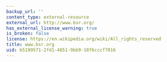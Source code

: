 ```yaml
---
backup_url: ''
content_type: external-resource
external_url: http://www.bsr.org/
has_external_license_warning: true
is_broken: false
license: https://en.wikipedia.org/wiki/All_rights_reserved
title: www.bsr.org
uid: b5199571-2fd1-4851-9bb9-18f6cccf7016
---
```

